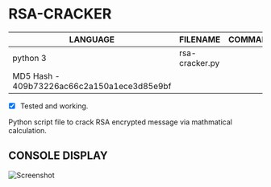 # RSA-CRACKER

| LANGUAGE | FILENAME | COMMAND |
|--------|----|-----|
|python 3|rsa-cracker.py||
| MD5 Hash - 409b73226ac66c2a150a1ece3d85e9bf ||

- [x] Tested and working.

Python script file to crack RSA encrypted message via mathmatical calculation.

## CONSOLE DISPLAY
![Screenshot](picture1.JPG) 

